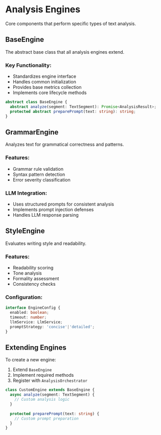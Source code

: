 # Analysis Engines

Core components that perform specific types of text analysis.

## BaseEngine

The abstract base class that all analysis engines extend.

### Key Functionality:
- Standardizes engine interface
- Handles common initialization
- Provides base metrics collection
- Implements core lifecycle methods

```typescript
abstract class BaseEngine {
  abstract analyze(segment: TextSegment): Promise<AnalysisResult>;
  protected abstract preparePrompt(text: string): string;
}
```

## GrammarEngine

Analyzes text for grammatical correctness and patterns.

### Features:
- Grammar rule validation
- Syntax pattern detection
- Error severity classification

### LLM Integration:
- Uses structured prompts for consistent analysis
- Implements prompt injection defenses
- Handles LLM response parsing

## StyleEngine

Evaluates writing style and readability.

### Features:
- Readability scoring
- Tone analysis
- Formality assessment
- Consistency checks

### Configuration:

```typescript
interface EngineConfig {
  enabled: boolean;
  timeout: number;
  llmService: LlmService;
  promptStrategy: 'concise'|'detailed';
}
```

## Extending Engines

To create a new engine:
1. Extend `BaseEngine`
2. Implement required methods
3. Register with `AnalysisOrchestrator`

```typescript
class CustomEngine extends BaseEngine {
  async analyze(segment: TextSegment) {
    // Custom analysis logic
  }
  
  protected preparePrompt(text: string) {
    // Custom prompt preparation
  }
}
